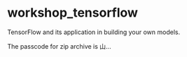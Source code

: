 # workshop_tensorflow
TensorFlow and its application in building your own models.

The passcode for zip archive is 山...